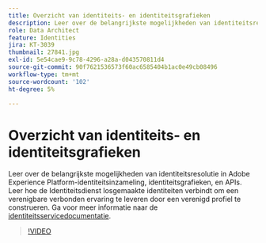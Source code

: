 ```yaml
---
title: Overzicht van identiteits- en identiteitsgrafieken
description: Leer over de belangrijkste mogelijkheden van identiteitsresolutie in Adobe Experience Platform&mdash;identiteitsinzameling, identiteitsgrafieken, en APIs. Leer hoe de Identiteitsdienst losgemaakte identiteiten verbindt om een verenigbare verbonden ervaring te leveren door een verenigd profiel te construeren.
role: Data Architect
feature: Identities
jira: KT-3039
thumbnail: 27841.jpg
exl-id: 5e54cae9-9c78-4296-a28a-d043570811d4
source-git-commit: 90f7621536573f60ac6585404b1ac0e49cb08496
workflow-type: tm+mt
source-wordcount: '102'
ht-degree: 5%

---
```


# Overzicht van identiteits- en identiteitsgrafieken

Leer over de belangrijkste mogelijkheden van identiteitsresolutie in Adobe Experience Platform-identiteitsinzameling, identiteitsgrafieken, en APIs. Leer hoe de Identiteitsdienst losgemaakte identiteiten verbindt om een verenigbare verbonden ervaring te leveren door een verenigd profiel te construeren. Ga voor meer informatie naar de [identiteitsservicedocumentatie](https://experienceleague.adobe.com/docs/experience-platform/identity/home.html?lang=nl).

>[!VIDEO](https://video.tv.adobe.com/v/27841?quality=12&learn=on)

